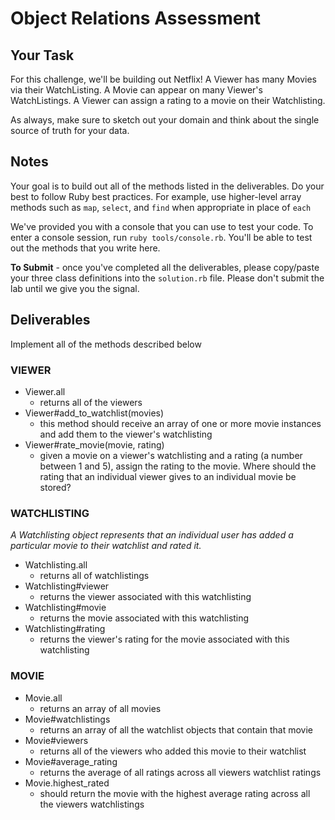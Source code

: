 # Object Relations Assessment

## Your Task

For this challenge, we'll be building out Netflix! A Viewer has many Movies via their WatchListing. A Movie can appear on many Viewer's WatchListings.  A Viewer can assign a rating to a movie on their Watchlisting.

As always, make sure to sketch out your domain and think about the single source of truth for your data.

## Notes

Your goal is to build out all of the methods listed in the deliverables. Do your best to follow Ruby best practices. For example, use higher-level array methods such as `map`, `select`, and `find` when appropriate in place of `each`

We've provided you with a console that you can use to test your code. To enter a console session, run `ruby tools/console.rb`. You'll be able to test out the methods that you write here.

**To Submit** - once you've completed all the deliverables, please copy/paste your three class definitions into the `solution.rb` file. Please don't submit the lab until we give you the signal.

## Deliverables

Implement all of the methods described below

### VIEWER

+ Viewer.all
  + returns all of the viewers
+ Viewer#add_to_watchlist(movies)
  + this method should receive an array of one or more movie instances and add them to the viewer's watchlisting
+ Viewer#rate_movie(movie, rating)
  + given a movie on a viewer's watchlisting and a rating (a number between 1 and 5), assign the rating to the movie. Where should the rating that an individual viewer gives to an individual movie be stored?

### WATCHLISTING

_A Watchlisting object represents that an individual user has added a particular movie to their watchlist and rated it._

+ Watchlisting.all
  + returns all of watchlistings
+ Watchlisting#viewer
  + returns the viewer associated with this watchlisting
+ Watchlisting#movie
  + returns the movie associated with this watchlisting
+ Watchlisting#rating
  + returns the viewer's rating for the movie associated with this watchlisting

### MOVIE

+ Movie.all
  + returns an array of all movies
+ Movie#watchlistings
  + returns an array of all the watchlist objects that contain that movie
+ Movie#viewers
  + returns all of the viewers who added this movie to their watchlist
+ Movie#average_rating
  + returns the average of all ratings across all viewers watchlist ratings
+ Movie.highest_rated
  + should return the movie with the highest average rating across all the viewers watchlistings
